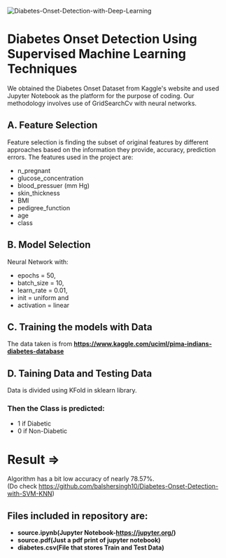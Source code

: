 ![Diabetes-Onset-Detection-with-Deep-Learning](https://miro.medium.com/max/2560/1*TJapPdGxjpOh5FxDwG18rQ.jpeg)
# Diabetes Onset Detection Using Supervised Machine Learning Techniques
We obtained the Diabetes Onset Dataset from Kaggle's website and used Jupyter Notebook as the platform for the purpose of coding. Our methodology involves use of GridSearchCv with neural networks.
## A. Feature Selection
Feature selection is finding the subset of original features by different approaches based on the information they provide, accuracy, prediction errors.
The features used in the project are:
- n_pregnant
- glucose_concentration
- blood_pressuer (mm Hg)
- skin_thickness
- BMI
- pedigree_function
- age
- class
## B. Model Selection
Neural Network with:
* epochs = 50, 
* batch_size = 10, 
* learn_rate = 0.01, 
* init = uniform and 
* activation = linear
## C. Training the models with Data
The data taken is from **https://www.kaggle.com/uciml/pima-indians-diabetes-database**
## D. Taining Data and Testing Data
Data is divided using KFold in sklearn library.
### Then the Class is predicted:
- 1 if Diabetic
- 0 if Non-Diabetic
# Result =>
Algorithm has a bit low accuracy of nearly 78.57%. <br />
(Do check https://github.com/balshersingh10/Diabetes-Onset-Detection-with-SVM-KNN)
## Files included in repository are:
- **source.ipynb(Jupyter Notebook-https://jupyter.org/)**
- **source.pdf(Just a pdf print of jupyter notebook)**
- **diabetes.csv(File that stores Train and Test Data)**  <br />
